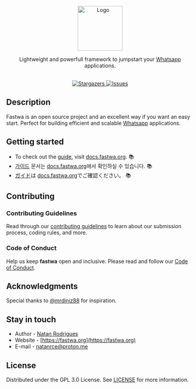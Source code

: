 <p align="center">
  <a href="https://github.com/fastwa/fastwa" target="blank">
    <img src="https://avatars.githubusercontent.com/u/118643349" width="120" alt="Logo" />
  </a>
</p>

<p align="center">
  <p align="center">
   Lightweight and powerfull framework to jumpstart your <a href="http://web.whatsapp.com/" target="blank">Whatsapp</a> applications.
    <br/>
    <br/>
  </p>
</p>

<p align="center">
  <a href="https://github.com/fastwa/fastwa" target="_blank">
    <img src="https://img.shields.io/github/stars/fastwa/fastwa" alt="Stargazers" />
  </a>
  <a href="https://github.com/fastwa/fastwa" target="_blank">
    <img src="https://img.shields.io/github/issues/fastwa/fastwa" alt="Issues" />
  </a>
</p>

## Description

Fastwa is an open source project and an excellent way if you want an easy start. Perfect for building efficient and scalable [Whatsapp](https://web.whatsapp.com) applications.

## Getting started
* To check out the [guide](https://docs.fastwa.org), visit [docs.fastwa.org](https://docs.fastwa.org). :books:
* [가이드](https://docs.fastwa.org) 문서는 [docs.fastwa.org](https://docs.fastwa.org)에서 확인하실 수 있습니다. :books:
* [ガイド](https://docs.fastwa.org)は [docs.fastwa.org](https://docs.fastwa.org)でご確認ください。 :books:


## Contributing
### Contributing Guidelines
Read through our [contributing guidelines](https://github.com/fastwa/fastwa/blob/main/CONTRIBUTING.md) to learn about our submission process, coding rules, and more.

### Code of Conduct
Help us keep **fastwa** open and inclusive. Please read and follow our [Code of Conduct](https://github.com/fastwa/fastwa/blob/main/CODE_OF_CONDUCT.md).

## Acknowledgments
Special thanks to [@mrdiniz88](https://github.com/mrdiniz88) for inspiration.

## Stay in touch

* Author - [Natan Rodrigues](https://github.com/Nata4n)
* Website - [https://fastwa.org](https://fastwa.org)
* E-mail - [natanrce@proton.me](mailto:natanrce@proton.me)

## License

Distributed under the GPL 3.0 License. See [LICENSE](https://github.com/fastwa/fastwa/blob/main/LICENSE) for more information.
